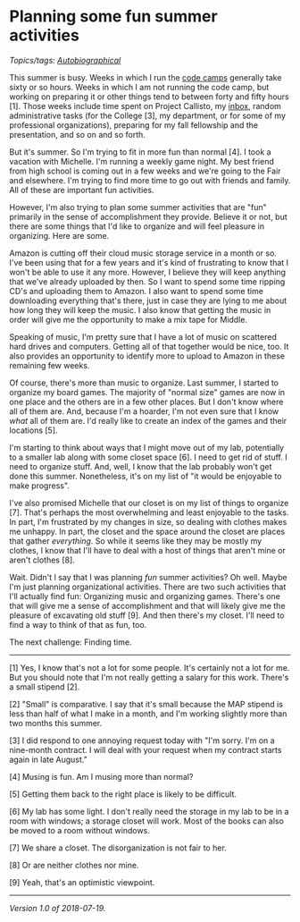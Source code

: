 Planning some fun summer activities
===================================

*Topics/tags: [Autobiographical](index-autobiographical)*

This summer is busy.  Weeks in which I run the [code camps](index-code-camps)
generally take sixty or so hours.  Weeks in which I am not running the code
camp, but working on preparing it or other things tend to between forty and
fifty hours [1].  Those weeks include time spent on Project Callisto, 
my [inbox](index-email), random administrative tasks (for the College
[3], my department, or for some of my professional organizations), preparing
for my fall fellowship and the presentation, and so on and so forth.

But it's summer.  So I'm trying to fit in more fun than normal [4].
I took a vacation with Michelle.  I'm running a weekly game night.
My best friend from high school is coming out in a few weeks and we're
going to the Fair and elsewhere.  I'm trying to find more time to
go out with friends and family.  All of these are important fun
activities.

However, I'm also trying to plan some summer activities that are "fun"
primarily in the sense of accomplishment they provide.  Believe it or
not, but there are some things that I'd like to organize and will feel
pleasure in organizing.  Here are some.

Amazon is cutting off their cloud music storage service in a month or so.
I've been using that for a few years and it's kind of frustrating to
know that I won't be able to use it any more.  However, I believe they
will keep anything that we've already uploaded by then.  So I want to
spend some time ripping CD's and uploading them to Amazon.  I also want
to spend some time downloading everything that's there, just in case
they are lying to me about how long they will keep the music.  I also
know that getting the music in order will give me the opportunity to make
a mix tape for Middle.

Speaking of music, I'm pretty sure that I have a lot of music on scattered
hard drives and computers.  Getting all of that together would be nice, too.
It also provides an opportunity to identify more to upload to Amazon in these
remaining few weeks.

Of course, there's more than music to organize.  Last summer, I started
to organize my board games.  The majority of "normal size" games are
now in one place and the others are in a few other places.  But I don't
know where all of them are.  And, because I'm a hoarder, I'm not even
sure that I know *what* all of them are.  I'd really like to create an
index of the games and their locations [5].

I'm starting to think about ways that I might move out of my lab,
potentially to a smaller lab along with some closet space [6].  I need
to get rid of stuff.  I need to organize stuff.  And, well, I know that
the lab probably won't get done this summer.  Nonetheless, it's on my
list of "it would be enjoyable to make progress".

I've also promised Michelle that our closet is on my list of things to
organize [7].  That's perhaps the most overwhelming and least enjoyable to
the tasks.  In part, I'm frustrated by my changes in size, so dealing with
clothes makes me unhappy.  In part, the closet and the space around the
closet are places that gather *everything*.  So while it seems like they
may be mostly my clothes, I know that I'll have to deal with a host of
things that aren't mine or aren't clothes [8].

Wait.  Didn't I say that I was planning *fun* summer activities?  Oh well.
Maybe I'm just planning organizational activities.  There are two such
activities that I'll actually find fun: Organizing music and organizing
games.  There's one that will give me a sense of accomplishment and that
will likely give me the pleasure of excavating old stuff [9].  And then
there's my closet.  I'll need to find a way to think of that as fun, too.

The next challenge: Finding time.

---

[1] Yes, I know that's not a lot for some people.  It's certainly not a lot
for me.  But you should note that I'm not really getting a salary for this
work.  There's a small stipend [2].

[2] "Small" is comparative.  I say that it's small because the MAP
stipend is less than half of what I make in a month, and I'm working
slightly more than two months this summer.

[3] I did respond to one annoying request today with "I'm sorry.  I'm on
a nine-month contract.  I will deal with your request when my contract
starts again in late August."

[4] Musing is fun.  Am I musing more than normal?

[5] Getting them back to the right place is likely to be difficult.

[6] My lab has some light.  I don't really need the storage in my lab
to be in a room with windows; a storage closet will work.  Most of the
books can also be moved to a room without windows.

[7] We share a closet.  The disorganization is not fair to her.

[8] Or are neither clothes nor mine.

[9] Yeah, that's an optimistic viewpoint.

---

*Version 1.0 of 2018-07-19.*
